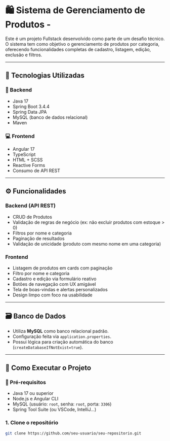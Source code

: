 # 🛍️ Sistema de Gerenciamento de Produtos - 

Este é um projeto Fullstack desenvolvido como parte de um desafio técnico. O sistema tem como objetivo o gerenciamento de produtos por categoria, oferecendo funcionalidades completas de cadastro, listagem, edição, exclusão e filtros.  

---

## 📌 Tecnologias Utilizadas

### 🔧 Backend
- Java 17
- Spring Boot 3.4.4
- Spring Data JPA
- MySQL (banco de dados relacional)
- Maven

### 💻 Frontend
- Angular 17
- TypeScript
- HTML + SCSS
- Reactive Forms
- Consumo de API REST

---

## ⚙️ Funcionalidades

### Backend (API REST)
- CRUD de Produtos
- Validação de regras de negócio (ex: não excluir produtos com estoque > 0)
- Filtros por nome e categoria
- Paginação de resultados
- Validação de unicidade (produto com mesmo nome em uma categoria)

### Frontend
- Listagem de produtos em cards com paginação
- Filtro por nome e categoria
- Cadastro e edição via formulário reativo
- Botões de navegação com UX amigável
- Tela de boas-vindas e alertas personalizados
- Design limpo com foco na usabilidade

---

## 🗃️ Banco de Dados

- Utiliza **MySQL** como banco relacional padrão.
- Configuração feita via `application.properties`.
- Possui lógica para criação automática do banco (`createDatabaseIfNotExist=true`).

---

## 🚀 Como Executar o Projeto

### 🔄 Pré-requisitos

- Java 17 ou superior
- Node.js e Angular CLI
- MySQL (usuário: `root`, senha: `root`, porta: `3306`)
- Spring Tool Suite (ou VSCode, IntelliJ...)

### 1. Clone o repositório
```bash
git clone https://github.com/seu-usuario/seu-repositorio.git
